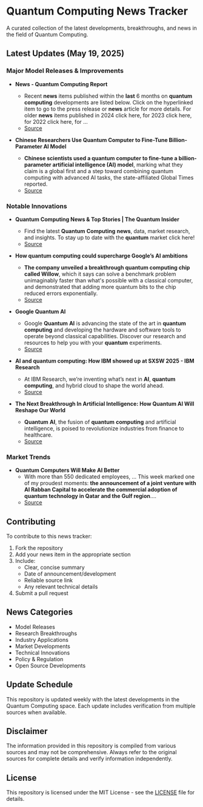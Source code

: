 # Quantum Computing News Tracker

A curated collection of the latest developments, breakthroughs, and news in the field of Quantum Computing.

## Latest Updates (May 19, 2025)


### Major Model Releases & Improvements

- **News - Quantum Computing Report**
  - Recent <strong>news</strong> items published within the <strong>last</strong> 6 months on <strong>quantum</strong> <strong>computing</strong> developments are listed below. Click on the hyperlinked item to go to the press release or <strong>news</strong> article for more details. For older <strong>news</strong> items published in 2024 click here, for 2023 click here, for 2022 click here, for ...
  - [Source](https://quantumcomputingreport.com/news/)

- **Chinese Researchers Use Quantum Computer to Fine-Tune Billion-Parameter AI Model**
  - <strong>Chinese scientists used a quantum computer to fine-tune a billion-parameter artificial intelligence (AI) model</strong>, marking what they claim is a global first and a step toward combining quantum computing with advanced AI tasks, the state-affiliated Global Times reported.
  - [Source](https://thequantuminsider.com/2025/04/07/chinese-researchers-use-quantum-computer-to-fine-tune-billion-parameter-ai-model/)

### Notable Innovations

- **Quantum Computing News & Top Stories | The Quantum Insider**
  - Find the latest <strong>Quantum</strong> <strong>Computing</strong> <strong>news</strong>, data, market research, and insights. To stay up to date with the <strong>quantum</strong> market click here!
  - [Source](https://thequantuminsider.com/)

- **How quantum computing could supercharge Google’s AI ambitions**
  - <strong>The company unveiled a breakthrough quantum computing chip called Willow</strong>, which it says can solve a benchmark problem unimaginably faster than what&#x27;s possible with a classical computer, and demonstrated that adding more quantum bits to the chip reduced errors exponentially.
  - [Source](https://www.cnbc.com/2025/04/18/how-quantum-computing-could-supercharge-googles-ai-ambitions.html)

- **Google Quantum AI**
  - Google <strong>Quantum</strong> <strong>AI</strong> is advancing the state of the art in <strong>quantum</strong> <strong>computing</strong> and developing the hardware and software tools to operate beyond classical capabilities. Discover our research and resources to help you with your <strong>quantum</strong> experiments.
  - [Source](https://quantumai.google/)

- **AI and quantum computing: How IBM showed up at SXSW 2025 - IBM Research**
  - At IBM Research, we’re inventing what’s next in <strong>AI</strong>, <strong>quantum</strong> <strong>computing</strong>, and hybrid cloud to shape the world ahead.
  - [Source](https://research.ibm.com/blog/ibm-research-sxsw-quantum-ai)

- **The Next Breakthrough In Artificial Intelligence: How Quantum AI Will Reshape Our World**
  - <strong>Quantum</strong> <strong>AI</strong>, the fusion of <strong>quantum</strong> <strong>computing</strong> and artificial intelligence, is poised to revolutionize industries from finance to healthcare.
  - [Source](https://www.forbes.com/sites/bernardmarr/2024/10/08/the-next-breakthrough-in-artificial-intelligence-how-quantum-ai-will-reshape-our-world/)

### Market Trends

- **Quantum Computers Will Make AI Better**
  - With more than 550 dedicated employees, ... This week marked one of my proudest moments: <strong>the announcement of a joint venture with Al Rabban Capital to accelerate the commercial adoption of quantum technology in Qatar and the Gulf region</strong>....
  - [Source](https://www.quantinuum.com/blog/quantum-computers-will-make-ai-better)

## Contributing

To contribute to this news tracker:

1. Fork the repository
2. Add your news item in the appropriate section
3. Include:
   - Clear, concise summary
   - Date of announcement/development
   - Reliable source link
   - Any relevant technical details
4. Submit a pull request

## News Categories

- Model Releases
- Research Breakthroughs
- Industry Applications
- Market Developments
- Technical Innovations
- Policy & Regulation
- Open Source Developments

## Update Schedule

This repository is updated weekly with the latest developments in the Quantum Computing space. Each update includes verification from multiple sources when available.

## Disclaimer

The information provided in this repository is compiled from various sources and may not be comprehensive. Always refer to the original sources for complete details and verify information independently.

## License

This repository is licensed under the MIT License - see the [LICENSE](LICENSE) file for details.
